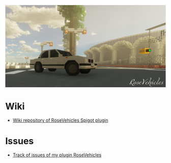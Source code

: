 ![alt text](https://github.com/EmSockz/Issues-RoseVehicles/blob/main/image.png?raw=true)

# Wiki
- [Wiki repository of RoseVehicles Spigot plugin](https://emsockz.gitbook.io/rosevehicles/)

# Issues
- [Track of issues of my plugin RoseVehicles](https://github.com/EmSockz/Issues-RoseVehicles)
